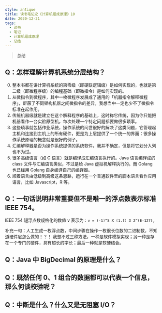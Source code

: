 ```yaml
---
style: antique
title: 读书笔记之《计算机组成原理》10
date: 2020-12-21
tags:
  - 读书
  - 笔记
  - 计算机组成原理
  - 总结
---
```


> 总结

## Q：怎样理解计算机系统分层结构？

0. 整本书都在讲计算机系统的第零级（即硬联逻辑级）是如何实现的，也就是第二级（即微程序级）的编程基础（即微指令）是如何实现的。
1. 从微指令到微程序，其中一枚微程序发展成了通用的「机器指令解释微程序」，屏蔽了不同架构机器之间微指令的差异，我想当中一定也少不了微指令标准在起作用。
1. 传统机器级就是建立在这个解释程序的基础上，这时称它传统，因为你只能把机器看作一台实验原型机，每次处理一个特定问题都要做很多琐事。
1. 这些琐事就包括作业系统，操作系统的问世很好的解决了这类问题，它管理起主机和连接到主机上的所有硬件，更是为上层提供了一个统一的界面：很多操作系统原理的概念就是很好的例子。
1. 汇编解释器是否为操作系统提供的系统软件，我并不确定，但是将它划分入列也不为过。
1. 很多高级语言（如 C 语言）就是编译成汇编语言执行的。Java 语言编译成的 class 文件与汇编语言类似，不过是给 Java 虚拟机解释执行的。而 Golang 也已经用 Golang 自身编译自己的编译器。
1. 顺着语言由低级到高级这条思路，运行在一个普通软件里的脚本语言看作应用语言，比如 Javascript，R 等。

## Q：一句话说明非常重要但不是唯一的浮点数表示标准 IEEE 754。

IEEE 754 短浮点数规格化的数值 v 表示为：`v = (-1)^S X (1.f) X 2^(E-127)`。

补充一句：人工生成一枚浮点数，中间步骤在操作一枚很长位数的二进制数，不知道硬件层怎么做的！？！
我想不过三种方法，一种是软件模拟实现；另一种是存在一个专门的硬件，具有超长的字长；最后一种就是软硬结合。

## Q：Java 中 BigDecimal 的原理是什么？

## Q：既然任何 0、1 组合的数据都可以代表一个信息，那么何谈校验呢？

## Q：中断是什么？什么又是无阻塞 I/O？
